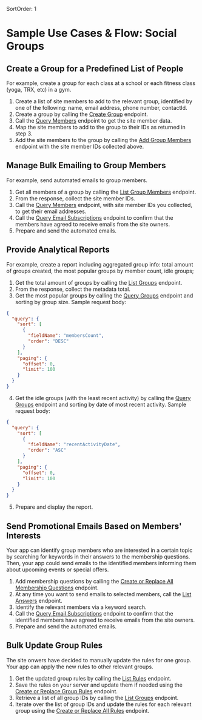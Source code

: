 SortOrder: 1

# Sample Use Cases & Flow: Social Groups

## Create a Group for a Predefined List of People

For example, create a group for each class at a school or each fitness class (yoga, TRX, etc) in a gym.

1. Create a list of site members to add to the relevant group, identified by one of the following: name, email address, phone number, contactId.
2. Create a group by calling the [Create Group](https://dev.wix.com/docs/rest/crm/community/groups/groups/create-group) endpoint.
3. Call the [Query Members](https://dev.wix.com/docs/rest/crm/members-contacts/members/members/query-members) endpoint to get the site member data.
4. Map the site members to add to the group to their IDs as returned in step 3.
5. Add the site members to the group by calling the [Add Group Members](https://dev.wix.com/docs/rest/crm/community/groups/members/add-group-members) endpoint with the site member IDs collected above.

## Manage Bulk Emailing to Group Members

For example, send automated emails to group members.

1. Get all members of a group by calling the [List Group Members](https://dev.wix.com/docs/rest/crm/community/groups/members/list-group-members) endpoint.
2. From the response, collect the site member IDs.
3. Call the [Query Members](https://dev.wix.com/docs/rest/crm/members-contacts/members/members/query-members) endpoint, with site member IDs you collected, to get their email addresses.
4. Call the [Query Email Subscriptions](https://dev.wix.com/docs/rest/crm/communication/email-subscriptions/query-email-subscriptions) endpoint to confirm that the members have agreed to receive emails from the site owners.
5. Prepare and send the automated emails.

## Provide Analytical Reports

For example, create a report including aggregated group info: total amount of groups created, the most popular groups by member count, idle groups;

1. Get the total amount of groups by calling the [List Groups](https://dev.wix.com/docs/rest/crm/community/groups/groups/list-groups) endpoint.
2. From the response, collect the metadata total.
3. Get the most popular groups by calling the [Query Groups](https://dev.wix.com/api/rest/community/wix-groups/groups/query-groups) endpoint and sorting by group size.
   Sample request body:

```json
{
  "query": {
    "sort": [
      {
        "fieldName": "membersCount",
        "order": "DESC"
      }
    ],
    "paging": {
      "offset": 0,
      "limit": 100
    }
  }
}
```

4. Get the idle groups (with the least recent activity) by calling the [Query Groups](https://dev.wix.com/api/rest/community/wix-groups/groups/query-groups) endpoint and sorting by date of most recent activity.
   Sample request body:


```json
{
  "query": {
    "sort": [
      {
        "fieldName": "recentActivityDate",
        "order": "ASC"
      }
    ],
    "paging": {
      "offset": 0,
      "limit": 100
    }
  }
}
```

5. Prepare and display the report.

## Send Promotional Emails Based on Members' Interests

Your app can identify group members who are interested in a certain topic by searching for keywords in their answers to the membership questions.
Then, your app could send emails to the identified members informing them about upcoming events or special offers.

1. Add membership questions by calling the [Create or Replace All Membership Questions](https://dev.wix.com/docs/rest/crm/community/groups/membership-questions/create-or-replace-all-membership-questions) endpoint.
2. At any time you want to send emails to selected members, call the [List Answers](https://dev.wix.com/docs/rest/crm/community/groups/membership-questions/list-answers) endpoint.
3. Identify the relevant members via a keyword search.
4. Call the [Query Email Subscriptions](https://dev.wix.com/docs/rest/crm/communication/email-subscriptions/query-email-subscriptions) endpoint to confirm that the identified members have agreed to receive emails from the site owners.
5. Prepare and send the automated emails.

## Bulk Update Group Rules

The site onwers have decided to manually update the rules for one group. Your app can apply the new rules to other relevant groups.

1. Get the updated group rules by calling the [List Rules](https://dev.wix.com/docs/rest/crm/community/groups/rules/list-rules) endpoint.
2. Save the rules on your server and update them if needed using the [Create or Replace Group Rules](https://dev.wix.com/docs/rest/crm/community/groups/rules/create-or-replace-all-rules) endpoint.
3. Retrieve a list of all group IDs by calling the [List Groups](https://dev.wix.com/docs/rest/crm/community/groups/groups/list-groups) endpoint.
4. Iterate over the list of group IDs and update the rules for each relevant group using the [Create or Replace All Rules](https://dev.wix.com/docs/rest/crm/community/groups/rules/create-or-replace-all-rules) endpoint.
